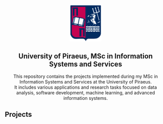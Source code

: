 <p align="center">
  <img src="unipi_logo.png" alt="University of Piraeus" width="100" /> 
</p>

<h2 align="center">University of Piraeus, MSc in Information Systems and Services</h2>

<p align="center">
  This repository contains the projects implemented during my MSc in Information Systems and Services at the University of Piraeus.<br>
  It includes various applications and research tasks focused on data analysis, software development, machine learning, and advanced information systems.
</p>

## Projects
